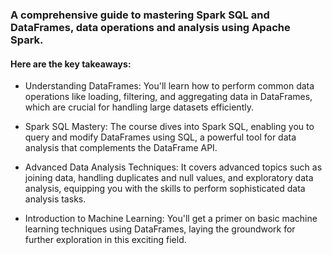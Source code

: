###  A comprehensive guide to mastering Spark SQL and DataFrames, data operations and analysis using Apache Spark. 

#### Here are the key takeaways:

- Understanding DataFrames: You'll learn how to perform common data operations like loading, filtering, and aggregating data in DataFrames, which are crucial for handling large datasets efficiently.

- Spark SQL Mastery: The course dives into Spark SQL, enabling you to query and modify DataFrames using SQL, a powerful tool for data analysis that complements the DataFrame API.
  
- Advanced Data Analysis Techniques: It covers advanced topics such as joining data, handling duplicates and null values, and exploratory data analysis, equipping you with the skills to perform sophisticated data analysis tasks.

- Introduction to Machine Learning: You'll get a primer on basic machine learning techniques using DataFrames, laying the groundwork for further exploration in this exciting field.
